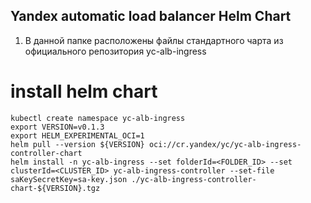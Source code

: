 ## Yandex automatic load balancer Helm Chart

1. В данной папке расположены файлы стандартного чарта из официального репозитория yc-alb-ingress

# install helm chart

```shell
kubectl create namespace yc-alb-ingress
export VERSION=v0.1.3
export HELM_EXPERIMENTAL_OCI=1
helm pull --version ${VERSION} oci://cr.yandex/yc/yc-alb-ingress-controller-chart
helm install -n yc-alb-ingress --set folderId=<FOLDER_ID> --set clusterId=<CLUSTER_ID> yc-alb-ingress-controller --set-file saKeySecretKey=sa-key.json ./yc-alb-ingress-controller-chart-${VERSION}.tgz
```
